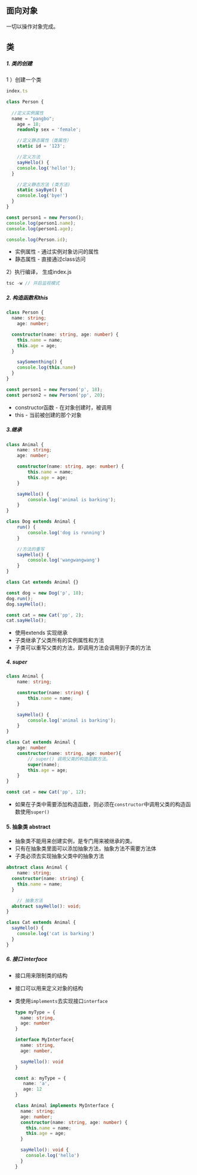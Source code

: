 ## 面向对象
一切以操作对象完成。

## 类

##### 1. 类的创建

1 ）创建一个类

```typescript
index.ts

class Person {
  
  //定义实例属性
  name = "pangbo";
	age = 18;
	readonly sex = 'female';

	//定义静态属性（类属性）
	static id = '123';

	//定义方法
	sayHello() {
    console.log('hello!');
  }

	//定义静态方法 (类方法)
	static sayBye() {
    console.log('bye!')
  }
}

const person1 = new Person();
console.log(person1.name);
console.log(person1.age);

console.log(Person.id);
```

* 实例属性 - 通过实例对象访问的属性
* 静态属性 - 直接通过class访问

2）执行编译， 生成index.js

```javascript
tsc -w // 开启监视模式
```

##### 2. 构造函数和this

```typescript
class Person {
  name: string;
	age: number;

  constructor(name: string, age: number) {
    this.name = name;
    this.age = age;
  }

	saySomenthing() {
    console.log(this.name)
  }
}

const person1 = new Person('p', 18);
const person2 = new Person('pp', 20);
```

* constructor函数 - 在对象创建时，被调用
* this - 当前被创建的那个对象

##### 3.继承

```typescript
class Animal {
    name: string;
    age: number;

    constructor(name: string, age: number) {
        this.name = name;
        this.age = age;
    }

    sayHello() {
        console.log('animal is barking');
    }
}

class Dog extends Animal {
    run() {
        console.log('dog is running')
    }

  	//方法的重写
    sayHello() {
        console.log('wangwangwang')
    }
}

class Cat extends Animal {}

const dog = new Dog('p', 18);
dog.run();
dog.sayHello();

const cat = new Cat('pp', 2);
cat.sayHello();
```

* 使用extends 实现继承
* 子类继承了父类所有的实例属性和方法
* 子类可以重写父类的方法，即调用方法会调用到子类的方法

##### 4. super

```typescript
class Animal {
    name: string;

    constructor(name: string) {
        this.name = name;
    }

    sayHello() {
        console.log('animal is barking');
    }
}

class Cat extends Animal {
    age: number
    constructor(name: string, age: number){
        // super() 调用父类的构造函数方法。
      	super(name);
        this.age = age;
    }
}

const cat = new Cat('pp', 12);

```



* 如果在子类中需要添加构造函数，则必须在```constructor```中调用父类的构造函数使用```super()``` 

#### 5. 抽象类 abstract

* 抽象类不能用来创建实例，是专门用来被继承的类。
* 只有在抽象类里面可以添加抽象方法，抽象方法不需要方法体
* 子类必须去实现抽象父类中的抽象方法

```typescript
abstract class Animal {
    name: string;
  constructor(name: string) {
    this.name = name;
  }

	// 抽象方法
  abstract sayHello(): void;
}

class Cat extends Animal {
  sayHello() {
    console.log('cat is barking')
  }
}
```

##### 6. 接口 interface

* 接口用来限制类的结构

* 接口可以用来定义对象的结构

* 类使用```implements```去实现接口```interface``` 

  ```typescript
  type myType = {
    name: string,
    age: number
  }
  
  interface MyInterface{
    name: string,
    age: number,
  
    sayHello(): void
  }
  
  const a: myType = {
     name: 'a',
     age: 12
  }
  
  class Animal implements MyInterface {
    name: string;
    age: number;
    constructor(name: string, age: number) {
      this.name = name;
      this.age = age;
    }
  
    sayHello(): void {
      console.log('hello')
  	}
  }
  ```

  
